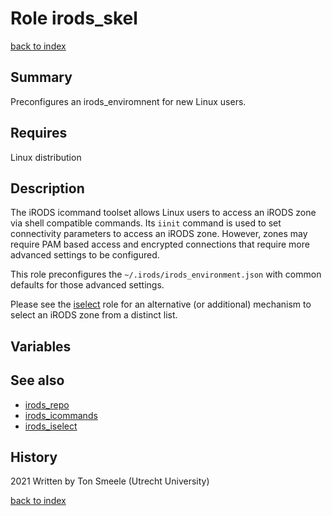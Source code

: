# Role irods_skel
[back to index](../index.md#Roles)

## Summary
Preconfigures an irods_enviromnent for new Linux users.
 

## Requires
Linux distribution

## Description
The iRODS icommand toolset allows Linux users to access an iRODS zone
via shell compatible commands. Its `iinit` command is used to set connectivity
parameters to access an iRODS zone. However, zones may require PAM based access
and encrypted connections that require more advanced settings to be configured.

This role preconfigures the `~/.irods/irods_environment.json` with common defaults
for those advanced settings.

Please see the [iselect](./irods_iselect.md) role for an alternative (or additional)
mechanism to select an iRODS zone from a distinct list.   

## Variables

## See also
- [irods_repo](./irods_repo.md)  
- [irods_icommands](./irods_icommands.md)  
- [irods_iselect](./irods_iselect.md)  

## History
2021 Written by Ton Smeele (Utrecht University)


[back to index](../index.md#Roles)
